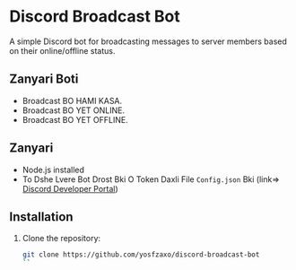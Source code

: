 # Discord Broadcast Bot

A simple Discord bot for broadcasting messages to server members based on their online/offline status.

## Zanyari Boti

- Broadcast BO HAMI KASA.
- Broadcast BO YET ONLINE.
- Broadcast BO YET OFFLINE.

## Zanyari


- Node.js installed
- To Dshe Lvere Bot Drost Bki O Token Daxli File ```Config.json``` Bki (link=> [Discord Developer Portal](https://discord.com/developers/applications))

## Installation

1. Clone the repository:

   ```bash
   git clone https://github.com/yosfzaxo/discord-broadcast-bot
   ``
